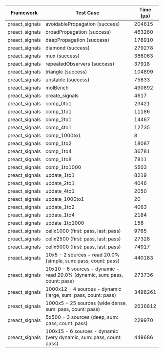 | Framework | Test Case | Time (μs) |
| --- | --- | --- |
| preact_signals | avoidablePropagation (success) | 204615 |
| preact_signals | broadPropagation (success) | 463280 |
| preact_signals | deepPropagation (success) | 178910 |
| preact_signals | diamond (success) | 279278 |
| preact_signals | mux (success) | 386063 |
| preact_signals | repeatedObservers (success) | 37918 |
| preact_signals | triangle (success) | 104899 |
| preact_signals | unstable (success) | 75833 |
| preact_signals | molBench | 490892 |
| preact_signals | create_signals | 4617 |
| preact_signals | comp_0to1 | 23421 |
| preact_signals | comp_1to1 | 11186 |
| preact_signals | comp_2to1 | 14467 |
| preact_signals | comp_4to1 | 12735 |
| preact_signals | comp_1000to1 | 8 |
| preact_signals | comp_1to2 | 18087 |
| preact_signals | comp_1to4 | 36781 |
| preact_signals | comp_1to8 | 7811 |
| preact_signals | comp_1to1000 | 5503 |
| preact_signals | update_1to1 | 8219 |
| preact_signals | update_2to1 | 4046 |
| preact_signals | update_4to1 | 2050 |
| preact_signals | update_1000to1 | 20 |
| preact_signals | update_1to2 | 4063 |
| preact_signals | update_1to4 | 2184 |
| preact_signals | update_1to1000 | 156 |
| preact_signals | cellx1000 (first: pass, last: pass) | 9765 |
| preact_signals | cellx2500 (first: pass, last: pass) | 27328 |
| preact_signals | cellx5000 (first: pass, last: pass) | 74917 |
| preact_signals | 10x5 - 2 sources - read 20.0% (simple, sum: pass, count: pass) | 440183 |
| preact_signals | 10x10 - 6 sources - dynamic - read 20.0% (dynamic, sum: pass, count: pass) | 273736 |
| preact_signals | 1000x12 - 4 sources - dynamic (large, sum: pass, count: pass) | 3498261 |
| preact_signals | 1000x5 - 25 sources (wide dense, sum: pass, count: pass) | 2636812 |
| preact_signals | 5x500 - 3 sources (deep, sum: pass, count: pass) | 229970 |
| preact_signals | 100x15 - 6 sources - dynamic (very dynamic, sum: pass, count: pass) | 449686 |
